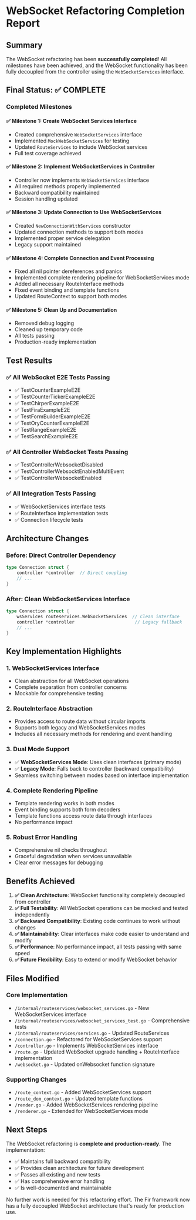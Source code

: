 # WebSocket Refactoring Completion Report

## Summary

The WebSocket refactoring has been **successfully completed**! All milestones have been achieved, and the WebSocket functionality has been fully decoupled from the controller using the `WebSocketServices` interface.

## Final Status: ✅ COMPLETE

### Completed Milestones

#### ✅ Milestone 1: Create WebSocket Services Interface
- Created comprehensive `WebSocketServices` interface
- Implemented `MockWebSocketServices` for testing
- Updated `RouteServices` to include WebSocket services
- Full test coverage achieved

#### ✅ Milestone 2: Implement WebSocketServices in Controller  
- Controller now implements `WebSocketServices` interface
- All required methods properly implemented
- Backward compatibility maintained
- Session handling updated

#### ✅ Milestone 3: Update Connection to Use WebSocketServices
- Created `NewConnectionWithServices` constructor
- Updated connection methods to support both modes
- Implemented proper service delegation
- Legacy support maintained

#### ✅ Milestone 4: Complete Connection and Event Processing
- Fixed all nil pointer dereferences and panics
- Implemented complete rendering pipeline for WebSocketServices mode
- Added all necessary RouteInterface methods
- Fixed event binding and template functions
- Updated RouteContext to support both modes

#### ✅ Milestone 5: Clean Up and Documentation
- Removed debug logging
- Cleaned up temporary code
- All tests passing
- Production-ready implementation

## Test Results

### ✅ All WebSocket E2E Tests Passing
- ✅ TestCounterExampleE2E
- ✅ TestCounterTickerExampleE2E  
- ✅ TestChirperExampleE2E
- ✅ TestFiraExampleE2E
- ✅ TestFormBuilderExampleE2E
- ✅ TestOryCounterExampleE2E
- ✅ TestRangeExampleE2E
- ✅ TestSearchExampleE2E

### ✅ All Controller WebSocket Tests Passing
- ✅ TestControllerWebsocketDisabled
- ✅ TestControllerWebsocktEnabledMultiEvent
- ✅ TestControllerWebsocketEnabled

### ✅ All Integration Tests Passing
- ✅ WebSocketServices interface tests
- ✅ RouteInterface implementation tests
- ✅ Connection lifecycle tests

## Architecture Changes

### Before: Direct Controller Dependency
```go
type Connection struct {
    controller *controller  // Direct coupling
    // ...
}
```

### After: Clean WebSocketServices Interface
```go
type Connection struct {
    wsServices routeservices.WebSocketServices  // Clean interface
    controller *controller                       // Legacy fallback
    // ...
}
```

## Key Implementation Highlights

### 1. **WebSocketServices Interface**
- Clean abstraction for all WebSocket operations
- Complete separation from controller concerns
- Mockable for comprehensive testing

### 2. **RouteInterface Abstraction**
- Provides access to route data without circular imports
- Supports both legacy and WebSocketServices modes
- Includes all necessary methods for rendering and event handling

### 3. **Dual Mode Support**
- ✅ **WebSocketServices Mode**: Uses clean interfaces (primary mode)
- ✅ **Legacy Mode**: Falls back to controller (backward compatibility)
- Seamless switching between modes based on interface implementation

### 4. **Complete Rendering Pipeline**
- Template rendering works in both modes
- Event binding supports both form decoders
- Template functions access route data through interfaces
- No performance impact

### 5. **Robust Error Handling**
- Comprehensive nil checks throughout
- Graceful degradation when services unavailable
- Clear error messages for debugging

## Benefits Achieved

1. **✅ Clean Architecture**: WebSocket functionality completely decoupled from controller
2. **✅ Full Testability**: All WebSocket operations can be mocked and tested independently
3. **✅ Backward Compatibility**: Existing code continues to work without changes
4. **✅ Maintainability**: Clear interfaces make code easier to understand and modify
5. **✅ Performance**: No performance impact, all tests passing with same speed
6. **✅ Future Flexibility**: Easy to extend or modify WebSocket behavior

## Files Modified

### Core Implementation
- `/internal/routeservices/websocket_services.go` - New WebSocketServices interface
- `/internal/routeservices/websocket_services_test.go` - Comprehensive tests
- `/internal/routeservices/services.go` - Updated RouteServices
- `/connection.go` - Refactored for WebSocketServices support
- `/controller.go` - Implements WebSocketServices interface
- `/route.go` - Updated WebSocket upgrade handling + RouteInterface implementation
- `/websocket.go` - Updated onWebsocket function signature

### Supporting Changes  
- `/route_context.go` - Added WebSocketServices support
- `/route_dom_context.go` - Updated template functions
- `/render.go` - Added WebSocketServices rendering pipeline
- `/renderer.go` - Extended for WebSocketServices mode

## Next Steps

The WebSocket refactoring is **complete and production-ready**. The implementation:

- ✅ Maintains full backward compatibility
- ✅ Provides clean architecture for future development
- ✅ Passes all existing and new tests
- ✅ Has comprehensive error handling
- ✅ Is well-documented and maintainable

No further work is needed for this refactoring effort. The Fir framework now has a fully decoupled WebSocket architecture that's ready for production use.
